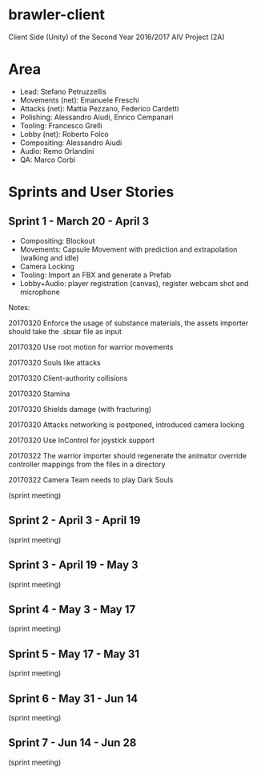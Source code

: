 # brawler-client
Client Side (Unity) of the Second Year 2016/2017 AIV Project (2A)

# Area

* Lead: Stefano Petruzzellis
* Movements (net): Emanuele Freschi
* Attacks (net): Mattia Pezzano, Federico Cardetti
* Polishing: Alessandro Aiudi, Enrico Cempanari
* Tooling: Francesco Grelli
* Lobby (net): Roberto Folco
* Compositing: Alessandro Aiudi
* Audio: Remo Orlandini
* QA: Marco Corbi


# Sprints and User Stories

Sprint 1 - March 20 - April 3
-

* Compositing: Blockout
* Movements: Capsule Movement with prediction and extrapolation (walking and idle)
* Camera Locking
* Tooling: Import an FBX and generate a Prefab
* Lobby+Audio: player registration (canvas), register webcam shot and microphone

Notes:

20170320 Enforce the usage of substance materials, the assets importer should take the .sbsar file as input

20170320 Use root motion for warrior movements

20170320 Souls like attacks

20170320 Client-authority collisions

20170320 Stamina

20170320 Shields damage (with fracturing)

20170320 Attacks networking is postponed, introduced camera locking

20170320 Use InControl for joystick support

20170322 The warrior importer should regenerate the animator override controller mappings from the files in a directory

20170322 Camera Team needs to play Dark Souls

(sprint meeting)


Sprint 2 - April 3 - April 19
-

(sprint meeting)

Sprint 3 - April 19 - May 3
-

(sprint meeting)

Sprint 4 - May 3 - May 17
-

(sprint meeting)

Sprint 5 - May 17 - May 31
-

(sprint meeting)

Sprint 6 - May 31 - Jun 14 
-

(sprint meeting)

Sprint 7 - Jun 14 - Jun 28
-

(sprint meeting)





